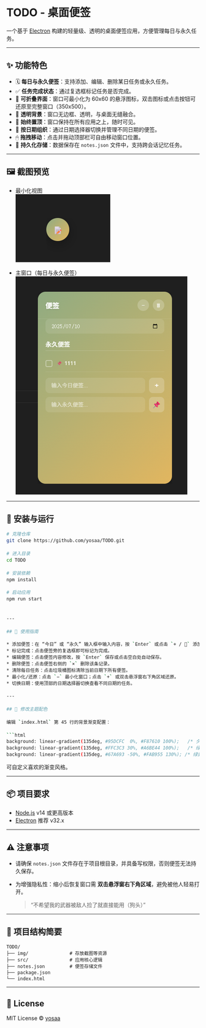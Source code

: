 
# TODO - 桌面便签

一个基于 [Electron](https://www.electronjs.org/) 构建的轻量级、透明的桌面便签应用，方便管理每日与永久任务。

---

## ✨ 功能特色

- 🗓 **每日与永久便签**：支持添加、编辑、删除某日任务或永久任务。
- ✅ **任务完成状态**：通过复选框标记任务是否完成。
- 📌 **可折叠界面**：窗口可最小化为 60x60 的悬浮图标，双击图标或点击按钮可还原至完整窗口（350x500）。
- 🧊 **透明背景**：窗口无边框、透明，与桌面无缝融合。
- 📌 **始终置顶**：窗口保持在所有应用之上，随时可见。
- 📅 **按日期组织**：通过日期选择器切换并管理不同日期的便签。
- 🖱 **拖拽移动**：点击并拖动顶部栏可自由移动窗口位置。
- 💾 **持久化存储**：数据保存在 `notes.json` 文件中，支持跨会话记忆任务。

---

## 🖼 截图预览

- 最小化视图  
  ![最小化](https://github.com/yosaa/TODO/blob/main/img/1.jpg)

- 主窗口（每日与永久便签）  
  ![主界面](https://github.com/yosaa/TODO/blob/main/img/2.jpg)

---

## 🚀 安装与运行

```bash
# 克隆仓库
git clone https://github.com/yosaa/TODO.git

# 进入目录
cd TODO

# 安装依赖
npm install

# 启动应用
npm run start


---

## 📝 使用指南

* 添加便签：在 “今日” 或 “永久” 输入框中输入内容，按 `Enter` 或点击 `+ / 📌` 添加。
* 标记完成：点击便签旁的复选框即可标记为完成。
* 编辑便签：点击便签内容修改，按 `Enter` 保存或点击空白处自动保存。
* 删除便签：点击便签右侧的 `×` 删除该条记录。
* 清除每日任务：点击垃圾桶图标清除当前日期下所有便签。
* 最小化/还原：点击 `−` 最小化窗口；点击 `+` 或双击悬浮窗右下角区域还原。
* 切换日期：使用顶部的日期选择器切换查看不同日期的任务。

---

## 🎨 修改主题配色

编辑 `index.html` 第 45 行的背景渐变配置：

```html
background: linear-gradient(135deg, #95DCFC  0%, #F87610 100%);   /* 夕阳 */
background: linear-gradient(135deg, #FFC3C3 30%, #A6BE44 100%);   /* 绿粉 */
background: linear-gradient(135deg, #67A693 -50%, #FAB955 130%); /* 绿黄 */
```

可自定义喜欢的渐变风格。

---

## 📦 项目要求

* [Node.js](https://nodejs.org/) v14 或更高版本
* [Electron](https://www.electronjs.org/) 推荐 v32.x

---

## ⚠️ 注意事项

* 请确保 `notes.json` 文件存在于项目根目录，并具备写权限，否则便签无法持久保存。
* 为增强隐私性：缩小后恢复窗口需 **双击悬浮窗右下角区域**，避免被他人轻易打开。

  > “不希望我的武器被敌人捡了就直接能用（狗头）”

---

## 📁 项目结构简要

```
TODO/
├── img/               # 存放截图等资源
├── src/               # 应用核心逻辑
├── notes.json         # 便签存储文件
├── package.json
└── index.html
```

---

## 📄 License

MIT License © [yosaa](https://github.com/yosaa)

```

